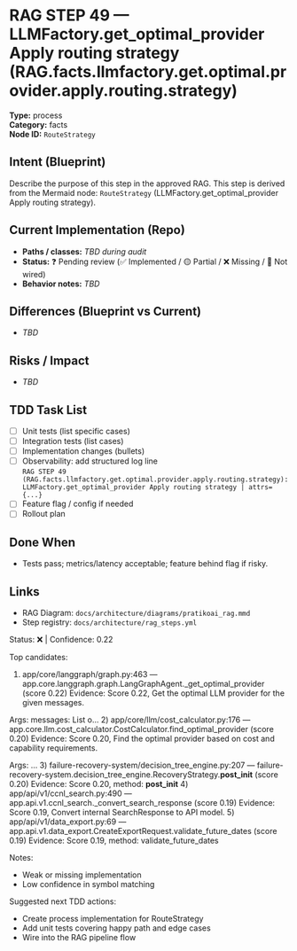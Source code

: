 # RAG STEP 49 — LLMFactory.get_optimal_provider Apply routing strategy (RAG.facts.llmfactory.get.optimal.provider.apply.routing.strategy)

**Type:** process  
**Category:** facts  
**Node ID:** `RouteStrategy`

## Intent (Blueprint)
Describe the purpose of this step in the approved RAG. This step is derived from the Mermaid node: `RouteStrategy` (LLMFactory.get_optimal_provider Apply routing strategy).

## Current Implementation (Repo)
- **Paths / classes:** _TBD during audit_
- **Status:** ❓ Pending review (✅ Implemented / 🟡 Partial / ❌ Missing / 🔌 Not wired)
- **Behavior notes:** _TBD_

## Differences (Blueprint vs Current)
- _TBD_

## Risks / Impact
- _TBD_

## TDD Task List
- [ ] Unit tests (list specific cases)
- [ ] Integration tests (list cases)
- [ ] Implementation changes (bullets)
- [ ] Observability: add structured log line  
  `RAG STEP 49 (RAG.facts.llmfactory.get.optimal.provider.apply.routing.strategy): LLMFactory.get_optimal_provider Apply routing strategy | attrs={...}`
- [ ] Feature flag / config if needed
- [ ] Rollout plan

## Done When
- Tests pass; metrics/latency acceptable; feature behind flag if risky.

## Links
- RAG Diagram: `docs/architecture/diagrams/pratikoai_rag.mmd`
- Step registry: `docs/architecture/rag_steps.yml`


<!-- AUTO-AUDIT:BEGIN -->
Status: ❌  |  Confidence: 0.22

Top candidates:
1) app/core/langgraph/graph.py:463 — app.core.langgraph.graph.LangGraphAgent._get_optimal_provider (score 0.22)
   Evidence: Score 0.22, Get the optimal LLM provider for the given messages.

Args:
    messages: List o...
2) app/core/llm/cost_calculator.py:176 — app.core.llm.cost_calculator.CostCalculator.find_optimal_provider (score 0.20)
   Evidence: Score 0.20, Find the optimal provider based on cost and capability requirements.

Args:
    ...
3) failure-recovery-system/decision_tree_engine.py:207 — failure-recovery-system.decision_tree_engine.RecoveryStrategy.__post_init__ (score 0.20)
   Evidence: Score 0.20, method: __post_init__
4) app/api/v1/ccnl_search.py:490 — app.api.v1.ccnl_search._convert_search_response (score 0.19)
   Evidence: Score 0.19, Convert internal SearchResponse to API model.
5) app/api/v1/data_export.py:69 — app.api.v1.data_export.CreateExportRequest.validate_future_dates (score 0.19)
   Evidence: Score 0.19, method: validate_future_dates

Notes:
- Weak or missing implementation
- Low confidence in symbol matching

Suggested next TDD actions:
- Create process implementation for RouteStrategy
- Add unit tests covering happy path and edge cases
- Wire into the RAG pipeline flow
<!-- AUTO-AUDIT:END -->